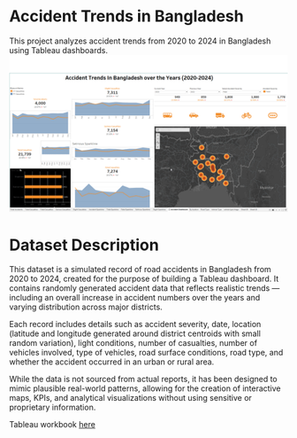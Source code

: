 # Accident Trends in Bangladesh

This project analyzes accident trends from 2020 to 2024 in Bangladesh using Tableau dashboards.  
![Accident Dashboard](accident.png)

# Dataset Description
This dataset is a simulated record of road accidents in Bangladesh from 2020 to 2024, created for the purpose of building a Tableau dashboard.
It contains randomly generated accident data that reflects realistic trends — including an overall increase in accident numbers over the years and varying distribution across major districts.

Each record includes details such as accident severity, date, location (latitude and longitude generated around district centroids with small random variation), light conditions, number of casualties, number of vehicles involved, type of vehicles, road surface conditions, road type, and whether the accident occurred in an urban or rural area.

While the data is not sourced from actual reports, it has been designed to mimic plausible real-world patterns, allowing for the creation of interactive maps, KPIs, and analytical visualizations without using sensitive or proprietary information.



Tableau workbook [here](https://public.tableau.com/app/profile/nusrat.jahan.farin/viz/AccidenttrendsinBangladesh/AccidentDashboard)
